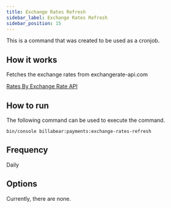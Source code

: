 ```yaml
---
title: Exchange Rates Refresh
sidebar_label: Exchange Rates Refresh
sidebar_position: 15
---
```

This is a command that was created to be used as a cronjob. 


## How it works

Fetches the exchange rates from exchangerate-api.com


<a href="https://www.exchangerate-api.com" target="_blank">Rates By Exchange Rate API</a>

## How to run

The following command can be used to execute the command.

`bin/console billabear:payments:exchange-rates-refresh`

## Frequency

Daily

## Options

Currently, there are none.